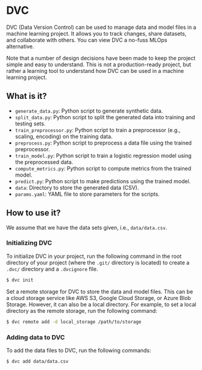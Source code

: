 # DVC

DVC (Data Version Control) can be used to manage data and model files in a
machine learning project. It allows you to track changes, share datasets, and
collaborate with others.  You can view DVC a no-fuss MLOps alternative.

Note that a number of design decisions have been made to keep the project
simple and easy to understand.  This is not a production-ready project, but
rather a learning tool to understand how DVC can be used in a machine learning
project.


## What is it?

* `generate_data.py`: Python script to generate synthetic data.
* `split_data.py`: Python script to split the generated data into training and
  testing sets.
* `train_preprocessor.py`: Python script to train a preprocessor (e.g.,
  scaling, encoding) on the training data.
* `preprocess.py`: Python script to preprocess a data file using the trained
  preprocessor.
* `train_model.py`: Python script to train a logistic regression model using
  the preprocessed data.
* `compute_metrics.py`: Python script to compute metrics from the trained
  model.
* `predict.py`: Python script to make predictions using the trained model.
* `data`: Directory to store the generated data (CSV).
* `params.yaml`: YAML file to store parameters for the scripts.


## How to use it?

We assume that we have the data sets given, i.e., `data/data.csv`.


### Initializing DVC

To initialize DVC in your project, run the following command in the root
directory of your project (where the `.git/` directory is located) to create a
`.dvc/` directory and a `.dvcignore` file. 

```bash
$ dvc init
```

Set a remote storage for DVC to store the data and model files. This can be a
cloud storage service like AWS S3, Google Cloud Storage, or Azure Blob Storage.
However, it can also be a local directory. For example, to set a local
directory as the remote storage, run the following command:

```bash
$ dvc remote add -d local_storage /path/to/storage
```

### Adding data to DVC

To add the data files to DVC, run the following commands:

```bash
$ dvc add data/data.csv
```

